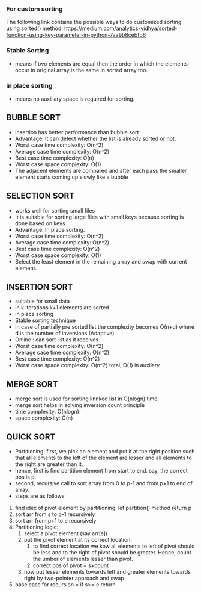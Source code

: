 
### For custom sorting
The following link contains the possible ways to do customized sorting using sorted() method: https://medium.com/analytics-vidhya/sorted-function-using-key-parameter-in-python-7aa9b8cebfb6

### Stable Sorting

- means if two elements are equal then the order in which the elements occur in original array is the same in sorted array too.

### in place sorting

- means no auxillary space is required for sorting.

## BUBBLE SORT

- insertion has better performance than bubble sort
- Advantage: It can detect whether the list is already sorted or not.
- Worst case time complexity: O(n^2)
- Average case time complexity: O(n^2)
- Best case time complexity: O(n)
- Worst case space complexity: O(1)
- The adjacent elements are compared and after each pass the smaller element starts coming up slowly like a bubble

## SELECTION SORT

- works well for sorting small files
- It is suitable for sorting large files with small keys because sorting is done based on keys  
- Advantage: In place sorting.
- Worst case time complexity: O(n^2)
- Average case time complexity: O(n^2)
- Best case time complexity: O(n^2)
- Worst case space complexity: O(1)
- Select the least element in the remaining array and swap with current element.

## INSERTION SORT

- suitable for small data
- in k iterations k+1 elements are sorted
- in place sorting
- Stable sorting technique  
- in case of partially pre sorted list the complexity becomes O(n+d) where d is the number of inversions (Adaptive)
- Online : can sort list as it receives
- Worst case time complexity: O(n^2)
- Average case time complexity: O(n^2)
- Best case time complexity: O(n^2)
- Worst case space complexity: O(n^2) total, O(1) in auxilary

## MERGE SORT

- merge sort is used for sorting linnked list in O(nlogn) time.
- merge sort helps in solving inversion count principle
- time complexity: O(nlogn)
- space complexity: O(n)

## QUICK SORT

- Partitioning: first, we pick an element and put it at the right position such that all elements to the left of the element are lesser and all
elements to the right are greater than it.
- hence, first is find partition element from start to end. say, the correct pos is p.
- second, recursive call to sort array from 0 to p-1 and from p+1 to end of array.
- steps are as follows:
1. find idex of pivot element by partitioning. let partition() method return p
2. sort arr from s to p-1 recursively
3. sort arr from p+1 to e recursively
4. Partitioning logic:
   1. select a pivot element (say arr[s])
   2. put the pivot element at its correct location:
      1. to find correct location we kow all elements to left of pivot should be less and to the right of pivot should be greater. Hence, count the umber of elements lesser than pivot.
      2. correct pos of pivot = s+count
   3. now put lesser elements towards left and greater elements towards right by two-pointer approach and swap
5. base case for recursion = if s>= e return